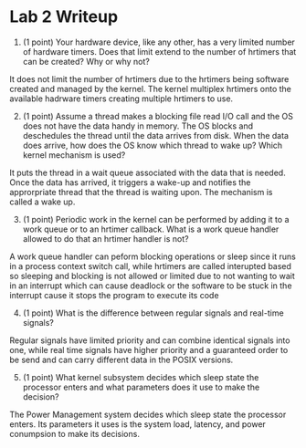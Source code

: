 # Lab 2 Writeup

1. (1 point) Your hardware device, like any other, has a very limited number of hardware timers. Does
that limit extend to the number of hrtimers that can be created? Why or why not?

It does not limit the number of hrtimers due to the hrtimers being software created and managed by the kernel. The kernel multiplex hrtimers onto the available hadrware timers creating multiple hrtimers to use.

2. (1 point) Assume a thread makes a blocking file read I/O call and the OS does not have the data
handy in memory. The OS blocks and deschedules the thread until the data arrives from disk. When
the data does arrive, how does the OS know which thread to wake up? Which kernel mechanism is
used?

It puts the thread in a wait queue associated with the data that is needed. Once the data has arrived, it triggers a wake-up and notifies the approrpriate thread that the thread is waiting upon. The mechanism is called a wake up. 

3. (1 point) Periodic work in the kernel can be performed by adding it to a work queue or to an hrtimer
callback. What is a work queue handler allowed to do that an hrtimer handler is not?

A work queue handler can peform blocking operations or sleep since it runs in a process context switch call, while hrtimers are called interupted based so sleeping and blocking is not allowed or limited due to not wanting to wait in an interrupt which can cause deadlock or the software to be stuck in the interrupt cause it stops the program to execute its code

4. (1 point) What is the difference between regular signals and real-time signals?

Regular signals have limited priority and can combine identical signals into one, while real time signals have higher priority and a guaranteed order to be send and can carry different data in the POSIX versions. 

5. (1 point) What kernel subsystem decides which sleep state the processor enters and what parameters
does it use to make the decision?

The Power Management system decides which sleep state the processor enters. Its parameters it uses is the system load, latency, and power conumpsion to make its decisions.

